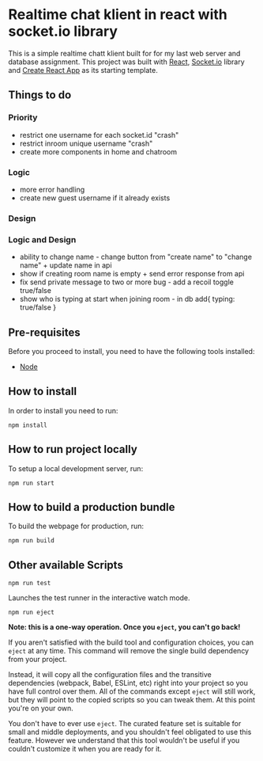 # Realtime chat klient in react with socket.io library

This is a simple realtime chatt klient built for for my last web server and database assignment. This project was built with [React](https://reactjs.org/), [Socket.io](https://socket.io/) library and [Create React App](https://create-react-app.dev/) as its starting template.

## Things to do

### Priority

- restrict one username for each socket.id "crash"
- restrict inroom unique username "crash"
- create more components in home and chatroom

### Logic

- more error handling
- create new guest username if it already exists

### Design

### Logic and Design

- ability to change name - change button from "create name" to "change name" + update name in api
- show if creating room name is empty + send error response from api
- fix send private message to two or more bug - add a recoil toggle true/false
- show who is typing at start when joining room - in db add{ typing: true/false }

## Pre-requisites

Before you proceed to install, you need to have the following tools installed:

- [Node](https://nodejs.org/en/)

## How to install

In order to install you need to run:

```
npm install
```

## How to run project locally

To setup a local development server, run:

```
npm run start
```

## How to build a production bundle

To build the webpage for production, run:

```
npm run build
```

## Other available Scripts

```
npm run test
```

Launches the test runner in the interactive watch mode.

```
npm run eject
```

**Note: this is a one-way operation. Once you `eject`, you can't go back!**

If you aren't satisfied with the build tool and configuration choices, you can `eject` at any time. This command will remove the single build dependency from your project.

Instead, it will copy all the configuration files and the transitive dependencies (webpack, Babel, ESLint, etc) right into your project so you have full control over them. All of the commands except `eject` will still work, but they will point to the copied scripts so you can tweak them. At this point you're on your own.

You don't have to ever use `eject`. The curated feature set is suitable for small and middle deployments, and you shouldn't feel obligated to use this feature. However we understand that this tool wouldn't be useful if you couldn't customize it when you are ready for it.
